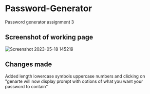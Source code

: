 # Password-Generator
Password generator assignment 3

## Screenshot of working page 
![Screenshot 2023-05-18 145219](https://github.com/MichaelToba/Password-Generator/assets/128256078/d9aad8fe-c02b-4e98-b9aa-a1e3efc3b75c)

## Changes made
Added length
lowercase
symbols
uppercase
numbers 
and clicking on "genarte will now display prompt with options of what you want your password to contain"
